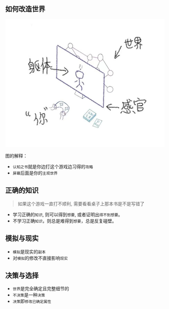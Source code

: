 ## 如何改造世界

<img src="../images/feelings.jpg" width="900">

图的解释：

- `认知之书`就是你边打这个游戏边习得的`攻略`
- `屏幕`后面是你的`主观世界`

## 正确的知识

> 如果这个游戏一直打不顺利, 需要看看桌子上那本书是不是写错了

- 学习正确的`知识`, 则可以得到`想要`, 或者证明出`得不到想要`。
- 不学习正确`知识`，则总是难得到`想要`，总是反复碰壁。

## 模拟与现实

- `模拟`是现实的`副本`
- 对`模拟`的修改不直接影响`现实`

## 决策与选择

- `世界`是完全确定且完整细节的
- `不决策`是一种`决策`
- `决策`即`修改已确定属性`
